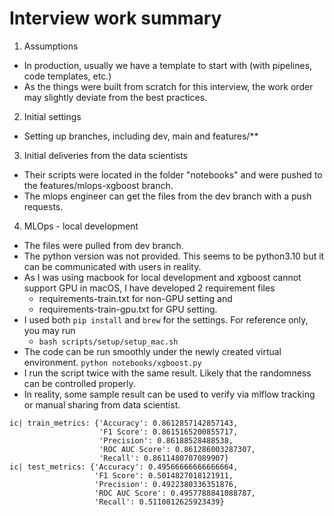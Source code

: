 # Interview work summary

1. Assumptions 
- In production, usually we have a template to start with (with pipelines, code templates, etc.)
- As the things were built from scratch for this interview, the work order may slightly deviate from the best practices. 

2. Initial settings
- Setting up branches, including dev, main and features/**

3. Initial deliveries from the data scientists
- Their scripts were located in the folder "notebooks" and were pushed to the features/mlops-xgboost branch.
- The mlops engineer can get the files from the dev branch with a push requests. 

4. MLOps - local development
- The files were pulled from dev branch.
- The python version was not provided. This seems to be python3.10 but it can be communicated with users in reality.
- As I was using macbook for local development and xgboost cannot support GPU in macOS, I have developed 2 requirement files 
  - requirements-train.txt for non-GPU setting and 
  - requirements-train-gpu.txt for GPU setting.
- I used both ```pip install``` and ```brew``` for the settings. For reference only, you may run
  - ```bash scripts/setup/setup_mac.sh```
- The code can be run smoothly under the newly created virtual environment. ```python notebooks/xgboost.py```
- I run the script twice with the same result. Likely that the randomness can be controlled properly. 
- In reality, some sample result can be used to verify via mlflow tracking or manual sharing from data scientist. 

```text
ic| train_metrics: {'Accuracy': 0.8612857142857143,
                    'F1 Score': 0.8615165200855717,
                    'Precision': 0.86188528488538,
                    'ROC AUC Score': 0.861286003287307,
                    'Recall': 0.8611480707089907}
ic| test_metrics: {'Accuracy': 0.49566666666666664,
                   'F1 Score': 0.5014827018121911,
                   'Precision': 0.4922380336351876,
                   'ROC AUC Score': 0.4957788841088787,
                   'Recall': 0.5110812625923439}
```


